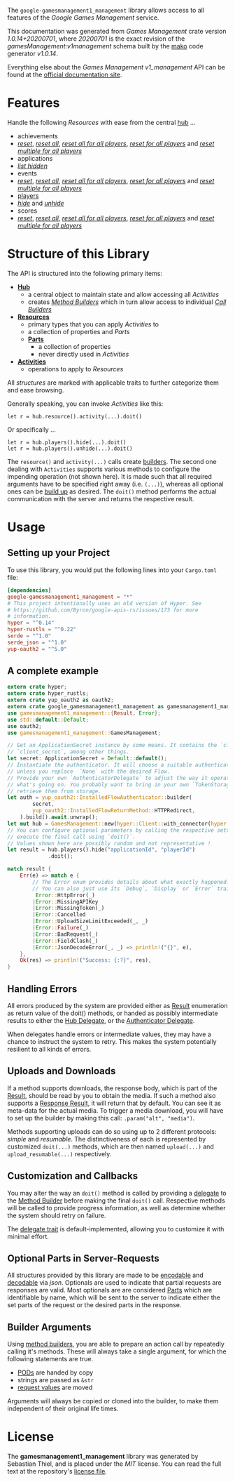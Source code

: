 <!---
DO NOT EDIT !
This file was generated automatically from 'src/mako/api/README.md.mako'
DO NOT EDIT !
-->
The `google-gamesmanagement1_management` library allows access to all features of the *Google Games Management* service.

This documentation was generated from *Games Management* crate version *1.0.14+20200701*, where *20200701* is the exact revision of the *gamesManagement:v1management* schema built by the [mako](http://www.makotemplates.org/) code generator *v1.0.14*.

Everything else about the *Games Management* *v1_management* API can be found at the
[official documentation site](https://developers.google.com/games/).
# Features

Handle the following *Resources* with ease from the central [hub](https://docs.rs/google-gamesmanagement1_management/1.0.14+20200701/google_gamesmanagement1_management/GamesManagement) ... 

* achievements
 * [*reset*](https://docs.rs/google-gamesmanagement1_management/1.0.14+20200701/google_gamesmanagement1_management/api::AchievementResetCall), [*reset all*](https://docs.rs/google-gamesmanagement1_management/1.0.14+20200701/google_gamesmanagement1_management/api::AchievementResetAllCall), [*reset all for all players*](https://docs.rs/google-gamesmanagement1_management/1.0.14+20200701/google_gamesmanagement1_management/api::AchievementResetAllForAllPlayerCall), [*reset for all players*](https://docs.rs/google-gamesmanagement1_management/1.0.14+20200701/google_gamesmanagement1_management/api::AchievementResetForAllPlayerCall) and [*reset multiple for all players*](https://docs.rs/google-gamesmanagement1_management/1.0.14+20200701/google_gamesmanagement1_management/api::AchievementResetMultipleForAllPlayerCall)
* applications
 * [*list hidden*](https://docs.rs/google-gamesmanagement1_management/1.0.14+20200701/google_gamesmanagement1_management/api::ApplicationListHiddenCall)
* events
 * [*reset*](https://docs.rs/google-gamesmanagement1_management/1.0.14+20200701/google_gamesmanagement1_management/api::EventResetCall), [*reset all*](https://docs.rs/google-gamesmanagement1_management/1.0.14+20200701/google_gamesmanagement1_management/api::EventResetAllCall), [*reset all for all players*](https://docs.rs/google-gamesmanagement1_management/1.0.14+20200701/google_gamesmanagement1_management/api::EventResetAllForAllPlayerCall), [*reset for all players*](https://docs.rs/google-gamesmanagement1_management/1.0.14+20200701/google_gamesmanagement1_management/api::EventResetForAllPlayerCall) and [*reset multiple for all players*](https://docs.rs/google-gamesmanagement1_management/1.0.14+20200701/google_gamesmanagement1_management/api::EventResetMultipleForAllPlayerCall)
* [players](https://docs.rs/google-gamesmanagement1_management/1.0.14+20200701/google_gamesmanagement1_management/api::Player)
 * [*hide*](https://docs.rs/google-gamesmanagement1_management/1.0.14+20200701/google_gamesmanagement1_management/api::PlayerHideCall) and [*unhide*](https://docs.rs/google-gamesmanagement1_management/1.0.14+20200701/google_gamesmanagement1_management/api::PlayerUnhideCall)
* scores
 * [*reset*](https://docs.rs/google-gamesmanagement1_management/1.0.14+20200701/google_gamesmanagement1_management/api::ScoreResetCall), [*reset all*](https://docs.rs/google-gamesmanagement1_management/1.0.14+20200701/google_gamesmanagement1_management/api::ScoreResetAllCall), [*reset all for all players*](https://docs.rs/google-gamesmanagement1_management/1.0.14+20200701/google_gamesmanagement1_management/api::ScoreResetAllForAllPlayerCall), [*reset for all players*](https://docs.rs/google-gamesmanagement1_management/1.0.14+20200701/google_gamesmanagement1_management/api::ScoreResetForAllPlayerCall) and [*reset multiple for all players*](https://docs.rs/google-gamesmanagement1_management/1.0.14+20200701/google_gamesmanagement1_management/api::ScoreResetMultipleForAllPlayerCall)




# Structure of this Library

The API is structured into the following primary items:

* **[Hub](https://docs.rs/google-gamesmanagement1_management/1.0.14+20200701/google_gamesmanagement1_management/GamesManagement)**
    * a central object to maintain state and allow accessing all *Activities*
    * creates [*Method Builders*](https://docs.rs/google-gamesmanagement1_management/1.0.14+20200701/google_gamesmanagement1_management/client::MethodsBuilder) which in turn
      allow access to individual [*Call Builders*](https://docs.rs/google-gamesmanagement1_management/1.0.14+20200701/google_gamesmanagement1_management/client::CallBuilder)
* **[Resources](https://docs.rs/google-gamesmanagement1_management/1.0.14+20200701/google_gamesmanagement1_management/client::Resource)**
    * primary types that you can apply *Activities* to
    * a collection of properties and *Parts*
    * **[Parts](https://docs.rs/google-gamesmanagement1_management/1.0.14+20200701/google_gamesmanagement1_management/client::Part)**
        * a collection of properties
        * never directly used in *Activities*
* **[Activities](https://docs.rs/google-gamesmanagement1_management/1.0.14+20200701/google_gamesmanagement1_management/client::CallBuilder)**
    * operations to apply to *Resources*

All *structures* are marked with applicable traits to further categorize them and ease browsing.

Generally speaking, you can invoke *Activities* like this:

```Rust,ignore
let r = hub.resource().activity(...).doit()
```

Or specifically ...

```ignore
let r = hub.players().hide(...).doit()
let r = hub.players().unhide(...).doit()
```

The `resource()` and `activity(...)` calls create [builders][builder-pattern]. The second one dealing with `Activities` 
supports various methods to configure the impending operation (not shown here). It is made such that all required arguments have to be 
specified right away (i.e. `(...)`), whereas all optional ones can be [build up][builder-pattern] as desired.
The `doit()` method performs the actual communication with the server and returns the respective result.

# Usage

## Setting up your Project

To use this library, you would put the following lines into your `Cargo.toml` file:

```toml
[dependencies]
google-gamesmanagement1_management = "*"
# This project intentionally uses an old version of Hyper. See
# https://github.com/Byron/google-apis-rs/issues/173 for more
# information.
hyper = "^0.14"
hyper-rustls = "^0.22"
serde = "^1.0"
serde_json = "^1.0"
yup-oauth2 = "^5.0"
```

## A complete example

```Rust
extern crate hyper;
extern crate hyper_rustls;
extern crate yup_oauth2 as oauth2;
extern crate google_gamesmanagement1_management as gamesmanagement1_management;
use gamesmanagement1_management::{Result, Error};
use std::default::Default;
use oauth2;
use gamesmanagement1_management::GamesManagement;

// Get an ApplicationSecret instance by some means. It contains the `client_id` and 
// `client_secret`, among other things.
let secret: ApplicationSecret = Default::default();
// Instantiate the authenticator. It will choose a suitable authentication flow for you, 
// unless you replace  `None` with the desired Flow.
// Provide your own `AuthenticatorDelegate` to adjust the way it operates and get feedback about 
// what's going on. You probably want to bring in your own `TokenStorage` to persist tokens and
// retrieve them from storage.
let auth = yup_oauth2::InstalledFlowAuthenticator::builder(
        secret,
        yup_oauth2::InstalledFlowReturnMethod::HTTPRedirect,
    ).build().await.unwrap();
let mut hub = GamesManagement::new(hyper::Client::with_connector(hyper::net::HttpsConnector::new(hyper_rustls::TlsClient::new())), auth);
// You can configure optional parameters by calling the respective setters at will, and
// execute the final call using `doit()`.
// Values shown here are possibly random and not representative !
let result = hub.players().hide("applicationId", "playerId")
             .doit();

match result {
    Err(e) => match e {
        // The Error enum provides details about what exactly happened.
        // You can also just use its `Debug`, `Display` or `Error` traits
         Error::HttpError(_)
        |Error::MissingAPIKey
        |Error::MissingToken(_)
        |Error::Cancelled
        |Error::UploadSizeLimitExceeded(_, _)
        |Error::Failure(_)
        |Error::BadRequest(_)
        |Error::FieldClash(_)
        |Error::JsonDecodeError(_, _) => println!("{}", e),
    },
    Ok(res) => println!("Success: {:?}", res),
}

```
## Handling Errors

All errors produced by the system are provided either as [Result](https://docs.rs/google-gamesmanagement1_management/1.0.14+20200701/google_gamesmanagement1_management/client::Result) enumeration as return value of
the doit() methods, or handed as possibly intermediate results to either the 
[Hub Delegate](https://docs.rs/google-gamesmanagement1_management/1.0.14+20200701/google_gamesmanagement1_management/client::Delegate), or the [Authenticator Delegate](https://docs.rs/yup-oauth2/*/yup_oauth2/trait.AuthenticatorDelegate.html).

When delegates handle errors or intermediate values, they may have a chance to instruct the system to retry. This 
makes the system potentially resilient to all kinds of errors.

## Uploads and Downloads
If a method supports downloads, the response body, which is part of the [Result](https://docs.rs/google-gamesmanagement1_management/1.0.14+20200701/google_gamesmanagement1_management/client::Result), should be
read by you to obtain the media.
If such a method also supports a [Response Result](https://docs.rs/google-gamesmanagement1_management/1.0.14+20200701/google_gamesmanagement1_management/client::ResponseResult), it will return that by default.
You can see it as meta-data for the actual media. To trigger a media download, you will have to set up the builder by making
this call: `.param("alt", "media")`.

Methods supporting uploads can do so using up to 2 different protocols: 
*simple* and *resumable*. The distinctiveness of each is represented by customized 
`doit(...)` methods, which are then named `upload(...)` and `upload_resumable(...)` respectively.

## Customization and Callbacks

You may alter the way an `doit()` method is called by providing a [delegate](https://docs.rs/google-gamesmanagement1_management/1.0.14+20200701/google_gamesmanagement1_management/client::Delegate) to the 
[Method Builder](https://docs.rs/google-gamesmanagement1_management/1.0.14+20200701/google_gamesmanagement1_management/client::CallBuilder) before making the final `doit()` call. 
Respective methods will be called to provide progress information, as well as determine whether the system should 
retry on failure.

The [delegate trait](https://docs.rs/google-gamesmanagement1_management/1.0.14+20200701/google_gamesmanagement1_management/client::Delegate) is default-implemented, allowing you to customize it with minimal effort.

## Optional Parts in Server-Requests

All structures provided by this library are made to be [encodable](https://docs.rs/google-gamesmanagement1_management/1.0.14+20200701/google_gamesmanagement1_management/client::RequestValue) and 
[decodable](https://docs.rs/google-gamesmanagement1_management/1.0.14+20200701/google_gamesmanagement1_management/client::ResponseResult) via *json*. Optionals are used to indicate that partial requests are responses 
are valid.
Most optionals are are considered [Parts](https://docs.rs/google-gamesmanagement1_management/1.0.14+20200701/google_gamesmanagement1_management/client::Part) which are identifiable by name, which will be sent to 
the server to indicate either the set parts of the request or the desired parts in the response.

## Builder Arguments

Using [method builders](https://docs.rs/google-gamesmanagement1_management/1.0.14+20200701/google_gamesmanagement1_management/client::CallBuilder), you are able to prepare an action call by repeatedly calling it's methods.
These will always take a single argument, for which the following statements are true.

* [PODs][wiki-pod] are handed by copy
* strings are passed as `&str`
* [request values](https://docs.rs/google-gamesmanagement1_management/1.0.14+20200701/google_gamesmanagement1_management/client::RequestValue) are moved

Arguments will always be copied or cloned into the builder, to make them independent of their original life times.

[wiki-pod]: http://en.wikipedia.org/wiki/Plain_old_data_structure
[builder-pattern]: http://en.wikipedia.org/wiki/Builder_pattern
[google-go-api]: https://github.com/google/google-api-go-client

# License
The **gamesmanagement1_management** library was generated by Sebastian Thiel, and is placed 
under the *MIT* license.
You can read the full text at the repository's [license file][repo-license].

[repo-license]: https://github.com/Byron/google-apis-rsblob/master/LICENSE.md
